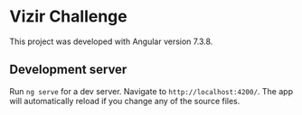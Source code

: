 # Vizir Challenge

This project was developed with Angular version 7.3.8.

## Development server

Run `ng serve` for a dev server. Navigate to `http://localhost:4200/`. The app will automatically reload if you change any of the source files.

